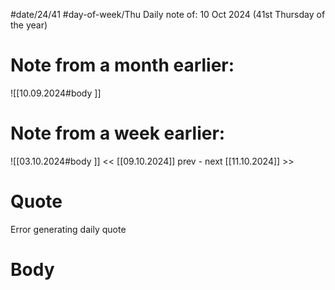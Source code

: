 
#date/24/41
#day-of-week/Thu
Daily note of: 10 Oct 2024 (41st Thursday of the year)

# Note from a month earlier:
![[10.09.2024#body ]]

# Note from a week earlier:
![[03.10.2024#body ]]
 << [[09.10.2024]] prev - next [[11.10.2024]] >>
# Quote

Error generating daily quote
# Body

